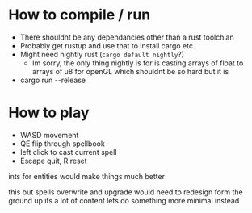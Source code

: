 # How to compile / run
* There shouldnt be any dependancies other than a rust toolchian
* Probably get rustup and use that to install cargo etc.
* Might need nightly rust (`cargo default nightly`?)
  * Im sorry, the only thing nightly is for is casting arrays of float to arrays of u8 for openGL which shouldnt be so hard but it is
 * cargo run --release

 # How to play
 * WASD movement
 * QE flip through spellbook
 * left click to cast current spell
 * Escape quit, R reset

 ints for entities would make things much better

 this but spells overwrite and upgrade
 would need to redesign form the ground up
 its a lot of content
 lets do something more minimal instead